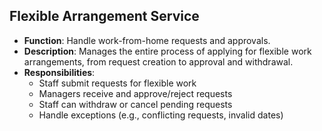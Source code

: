  ## Flexible Arrangement Service

- **Function**: Handle work-from-home requests and approvals.
- **Description**: Manages the entire process of applying for flexible work arrangements, from request creation to approval and withdrawal.
- **Responsibilities**: 
    - Staff submit requests for flexible work
    - Managers receive and approve/reject requests
    - Staff can withdraw or cancel pending requests
    - Handle exceptions (e.g., conflicting requests, invalid dates)